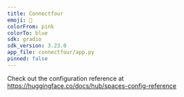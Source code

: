 ```yaml
---
title: Connectfour
emoji: 🏢
colorFrom: pink
colorTo: blue
sdk: gradio
sdk_version: 3.23.0
app_file: connectfour/app.py
pinned: false
---
```


Check out the configuration reference at https://huggingface.co/docs/hub/spaces-config-reference
